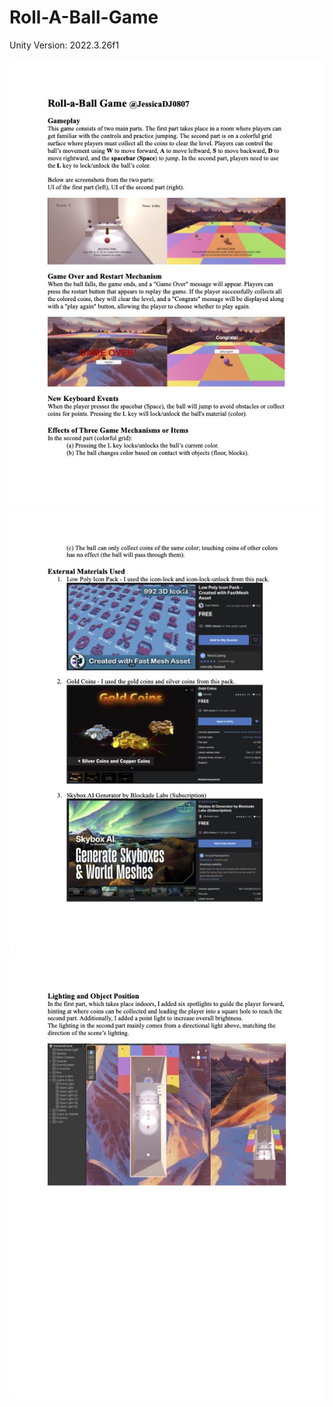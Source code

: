 # Roll-A-Ball-Game
Unity Version: 2022.3.26f1


![alt text](Report/report_1.jpg)
![alt text](Report/report_2.jpg)
![alt text](Report/report_3.jpg)